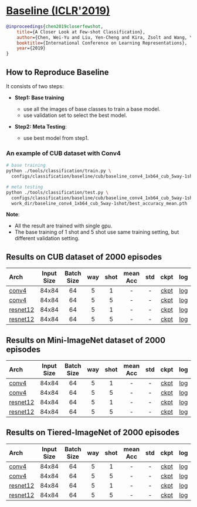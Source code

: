 <!-- [ALGORITHM] -->

# <summary><a href="https://arxiv.org/abs/1904.04232"> Baseline (ICLR'2019)</a></summary>

```bibtex
@inproceedings{chen2019closerfewshot,
    title={A Closer Look at Few-shot Classification},
    author={Chen, Wei-Yu and Liu, Yen-Cheng and Kira, Zsolt and Wang, Yu-Chiang and  Huang, Jia-Bin},
    booktitle={International Conference on Learning Representations},
    year={2019}
}
```

## How to Reproduce Baseline

It consists of two steps:
- **Step1: Base training**
   - use all the images of base classes to train a base model.
   - use validation set to select the best model.

- **Step2: Meta Testing**:
   - use best model from step1.


### An example of CUB dataset with Conv4
```bash
# base training
python ./tools/classification/train.py \
  configs/classification/baseline/cub/baseline_conv4_1xb64_cub_5way-1shot.py

# meta testing
python ./tools/classification/test.py \
  configs/classification/baseline/cub/baseline_conv4_1xb64_cub_5way-1shot.py \
  work_dir/baseline_conv4_1xb64_cub_5way-1shot/best_accuracy_mean.pth
```

**Note**:
- All the result are trained with single gpu.
- The base training of 1 shot and 5 shot use same training setting,
  but different validation setting.



## Results on CUB dataset of 2000 episodes

| Arch  | Input Size | Batch Size | way | shot | mean Acc | std | ckpt | log |
| :-------------- | :-----------: | :------: | :------: | :------: | :------: | :------: |:------: |:------: |
| [conv4](/configs/classification/baseline/cub/baseline_conv4_1xb64_cub_5way-1shot.py)  | 84x84 | 64 | 5  | 1 | - | - | [ckpt]() | [log]() |
| [conv4](/configs/classification/baseline/cub/baseline_conv4_1xb64_cub_5way-5shot.py) | 84x84 | 64 | 5 | 5 | - | - | [ckpt]() | [log]() |
| [resnet12](/configs/classification/baseline/cub/baseline_resnet12_1xb64_cub_5way-1shot.py) | 84x84 | 64 | 5 | 1 | - | - | [ckpt]() | [log]() |
| [resnet12](/configs/classification/baseline/cub/baseline_resnet12_1xb64_cub_5way-5shot.py) | 84x84 | 64 | 5 | 5 |  - | -  | [ckpt]() | [log]() |

## Results on Mini-ImageNet dataset of 2000 episodes

| Arch  | Input Size | Batch Size | way | shot | mean Acc | std | ckpt | log |
| :-------------- | :-----------: | :------: | :------: | :------: | :------: | :------: |:------: |:------: |
| [conv4](/configs/classification/baseline/mini_imagenet/baseline_conv4_1xb64_mini-imagenet_5way-1shot.py)  | 84x84 | 64 | 5  | 1 | - | - | [ckpt]() | [log]() |
| [conv4](/configs/classification/baseline/mini_imagenet/baseline_conv4_1xb64_mini-imagenet_5way-5shot.py) | 84x84 | 64 | 5 | 5 | - | -  | [ckpt]() | [log]() |
| [resnet12](/configs/classification/baseline/mini_imagenet/baseline_resnet12_1xb64_mini-imagenet_5way-1shot.py) | 84x84 | 64 | 5 | 1 | - | - | [ckpt]() | [log]() |
| [resnet12](/configs/classification/baseline/mini_imagenet/baseline_resnet12_1xb64_mini-imagenet_5way-5shot.py) | 84x84 | 64 | 5 | 5 |  - | -  | [ckpt]() | [log]() |

## Results on Tiered-ImageNet of 2000 episodes

| Arch  | Input Size | Batch Size | way | shot | mean Acc | std | ckpt | log |
| :-------------- | :-----------: | :------: | :------: | :------: | :------: | :------: |:------: |:------: |
| [conv4](/configs/classification/baseline/tiered_imagenet/baseline_conv4_1xb64_tiered-imagenet_5way-1shot.py)  | 84x84 | 64 | 5  | 1 | - | - | [ckpt]() | [log]() |
| [conv4](/configs/classification/baseline/tiered_imagenet/baseline_conv4_1xb64_tiered-imagenet_5way-5shot.py) | 84x84 | 64 | 5 | 5 |  - | -  | [ckpt]() | [log]() |
| [resnet12](/configs/classification/baseline/tiered_imagenet/baseline_resnet12_1xb64_tiered-imagenet_5way-1shot.py) | 84x84 | 64 | 5 | 1 | - | -  | [ckpt]() | [log]() |
| [resnet12](/configs/classification/baseline/tiered_imagenet/baseline_resnet12_1xb64_tiered-imagenet_5way-5shot.py) | 84x84 | 64 | 5 | 5 | - | -  | [ckpt]() | [log]() |
